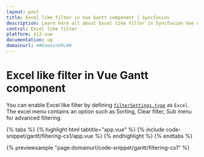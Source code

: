 ```yaml
---
layout: post
title: Excel like filter in Vue Gantt component | Syncfusion
description: Learn here all about Excel like filter in Syncfusion Vue Gantt component of Syncfusion Essential JS 2 and more.
control: Excel like filter 
platform: ej2-vue
documentation: ug
domainurl: ##DomainURL##
---
```


# Excel like filter in Vue Gantt component

You can enable Excel like filter by defining [`filterSettings.type`](https://ej2.syncfusion.com/vue/documentation/api/gantt/#filtersettings) as `Excel`. The excel menu contains an option such as Sorting, Clear filter, Sub menu for advanced filtering.

{% tabs %}
{% highlight html tabtitle="app.vue" %}
{% include code-snippet/gantt/filtering-cs1/app.vue %}
{% endhighlight %}
{% endtabs %}
        
{% previewsample "page.domainurl/code-snippet/gantt/filtering-cs1" %}